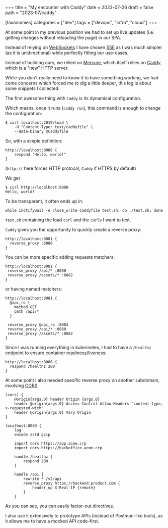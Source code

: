 +++
title = "My encounter with Caddy"
date = 2023-07-26
draft = false
path = "2023-07/caddy"

[taxonomies]
categories = ["dev"]
tags = ["devops", "infra", "cloud"]
+++

At some point in my previous position we had to set up live updates (i.e. getting changes without reloading the page) in our SPA.

Instead of relying on [WebSockets](https://developer.mozilla.org/en-US/docs/Web/API/WebSockets_API)
I have chosen [SSE](https://developer.mozilla.org/en-US/docs/Web/API/Server-sent_events) as I was much simpler (as it is unidirectional)
while perfectly fitting our use-cases.

Instead of building ours, we relied on [Mercure](https://mercure.rocks/), which itself relies on [Caddy](https://caddyserver.com/)
which is a "new" HTTP server.

While you don't really need to know it to have something working, we had come concerns which forced me to dig a little deeper, this log is about some snippets I collected.

The first awesome thing with `Caddy` is its dynamical configuration.

Which means, once it runs (`caddy run`), this command is enough to change the configuration:

```
$ curl localhost:2019/load \
    -H "Content-Type: text/caddyfile" \
    --data-binary @Caddyfile
```

So, with a simple definition:

```
http://localhost:8080 {
	respond "Hello, world!"
}
```

(`http://` here forces HTTP protocol, `Caddy` if HTTPS by default)

We get

```
$ curl http://localhost:8080
Hello, world!
```

To be transparent, it often ends up in:

```
while inotifywait -e close_write Caddyfile test.sh; do ./test.sh; done
```

`test.sh` containing the load `curl` and the `curl`s I want to test.

`Caddy` gives you the opportunity to quickly create a reverse proxy:

```
http://localhost:8081 {
  reverse_proxy :8080
}
```

You can be more specific adding requests matchers:

```
http://localhost:8081 {
 reverse_proxy /api/* :8080
 reverse_proxy /assets/* :8082
}
```

or having named matchers:

```
http://localhost:8081 {
  @api_ro {
    method GET
    path /api/*
  }

 reverse_proxy @api_ro :8083
 reverse_proxy /api/* :8080
 reverse_proxy /assets/* :8082
}
```

Since I was running everything in kubernetes, I had to have a `/healthz` endpoint to ensure container readiness/liveness:

```
http://localhost:8080 {
  respond /healthz 200
}
```

At some point I also needed specific reverse proxy on another subdomain, involving [CORS](https://developer.mozilla.org/en-US/docs/Web/HTTP/CORS).

```
(cors) {
    @origin{args.0} header Origin {args.0}
    header @origin{args.0} Access-Control-Allow-Headers "content-type, x-requested-with"
    header @origin{args.0} Vary Origin
}

localhost:8080 {
    log
    encode zstd gzip

    import cors https://app.acme.crp
    import cors https://backoffice.acme.crp

    handle /healthz {
        respond 200
    }

    handle /api {
        rewrite * /v2/api
        reverse_proxy https://backend.product.com {
            header_up X-Real-IP {remote}
        }
    }
```

As you can see, you can easily factor-out directives.

I also use it extensively to prototype APIs (instead of Postman-like tools), as it allows me to have a mocked API code-first.
